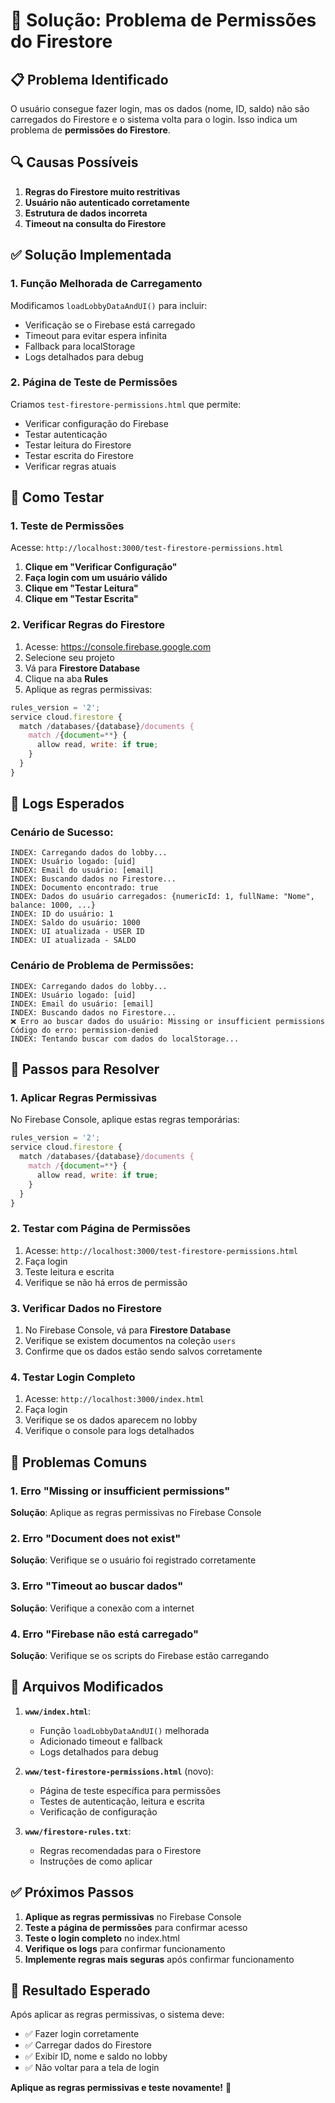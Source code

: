 # 🔐 Solução: Problema de Permissões do Firestore

## 📋 Problema Identificado

O usuário consegue fazer login, mas os dados (nome, ID, saldo) não são carregados do Firestore e o sistema volta para o login. Isso indica um problema de **permissões do Firestore**.

## 🔍 Causas Possíveis

1. **Regras do Firestore muito restritivas**
2. **Usuário não autenticado corretamente**
3. **Estrutura de dados incorreta**
4. **Timeout na consulta do Firestore**

## ✅ Solução Implementada

### 1. Função Melhorada de Carregamento

Modificamos `loadLobbyDataAndUI()` para incluir:
- Verificação se o Firebase está carregado
- Timeout para evitar espera infinita
- Fallback para localStorage
- Logs detalhados para debug

### 2. Página de Teste de Permissões

Criamos `test-firestore-permissions.html` que permite:
- Verificar configuração do Firebase
- Testar autenticação
- Testar leitura do Firestore
- Testar escrita do Firestore
- Verificar regras atuais

## 🧪 Como Testar

### 1. Teste de Permissões

Acesse: `http://localhost:3000/test-firestore-permissions.html`

1. **Clique em "Verificar Configuração"**
2. **Faça login com um usuário válido**
3. **Clique em "Testar Leitura"**
4. **Clique em "Testar Escrita"**

### 2. Verificar Regras do Firestore

1. Acesse: https://console.firebase.google.com
2. Selecione seu projeto
3. Vá para **Firestore Database**
4. Clique na aba **Rules**
5. Aplique as regras permissivas:

```javascript
rules_version = '2';
service cloud.firestore {
  match /databases/{database}/documents {
    match /{document=**} {
      allow read, write: if true;
    }
  }
}
```

## 📝 Logs Esperados

### Cenário de Sucesso:
```
INDEX: Carregando dados do lobby...
INDEX: Usuário logado: [uid]
INDEX: Email do usuário: [email]
INDEX: Buscando dados no Firestore...
INDEX: Documento encontrado: true
INDEX: Dados do usuário carregados: {numericId: 1, fullName: "Nome", balance: 1000, ...}
INDEX: ID do usuário: 1
INDEX: Saldo do usuário: 1000
INDEX: UI atualizada - USER ID
INDEX: UI atualizada - SALDO
```

### Cenário de Problema de Permissões:
```
INDEX: Carregando dados do lobby...
INDEX: Usuário logado: [uid]
INDEX: Email do usuário: [email]
INDEX: Buscando dados no Firestore...
❌ Erro ao buscar dados do usuário: Missing or insufficient permissions
Código do erro: permission-denied
INDEX: Tentando buscar com dados do localStorage...
```

## 🔧 Passos para Resolver

### 1. Aplicar Regras Permissivas

No Firebase Console, aplique estas regras temporárias:

```javascript
rules_version = '2';
service cloud.firestore {
  match /databases/{database}/documents {
    match /{document=**} {
      allow read, write: if true;
    }
  }
}
```

### 2. Testar com Página de Permissões

1. Acesse: `http://localhost:3000/test-firestore-permissions.html`
2. Faça login
3. Teste leitura e escrita
4. Verifique se não há erros de permissão

### 3. Verificar Dados no Firestore

1. No Firebase Console, vá para **Firestore Database**
2. Verifique se existem documentos na coleção `users`
3. Confirme que os dados estão sendo salvos corretamente

### 4. Testar Login Completo

1. Acesse: `http://localhost:3000/index.html`
2. Faça login
3. Verifique se os dados aparecem no lobby
4. Verifique o console para logs detalhados

## 🚨 Problemas Comuns

### 1. Erro "Missing or insufficient permissions"
**Solução**: Aplique as regras permissivas no Firebase Console

### 2. Erro "Document does not exist"
**Solução**: Verifique se o usuário foi registrado corretamente

### 3. Erro "Timeout ao buscar dados"
**Solução**: Verifique a conexão com a internet

### 4. Erro "Firebase não está carregado"
**Solução**: Verifique se os scripts do Firebase estão carregando

## 📁 Arquivos Modificados

1. **`www/index.html`**:
   - Função `loadLobbyDataAndUI()` melhorada
   - Adicionado timeout e fallback
   - Logs detalhados para debug

2. **`www/test-firestore-permissions.html`** (novo):
   - Página de teste específica para permissões
   - Testes de autenticação, leitura e escrita
   - Verificação de configuração

3. **`www/firestore-rules.txt`**:
   - Regras recomendadas para o Firestore
   - Instruções de como aplicar

## ✅ Próximos Passos

1. **Aplique as regras permissivas** no Firebase Console
2. **Teste a página de permissões** para confirmar acesso
3. **Teste o login completo** no index.html
4. **Verifique os logs** para confirmar funcionamento
5. **Implemente regras mais seguras** após confirmar funcionamento

## 🎯 Resultado Esperado

Após aplicar as regras permissivas, o sistema deve:
- ✅ Fazer login corretamente
- ✅ Carregar dados do Firestore
- ✅ Exibir ID, nome e saldo no lobby
- ✅ Não voltar para a tela de login

**Aplique as regras permissivas e teste novamente!** 🔐 